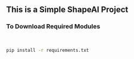 ## This is a Simple ShapeAI Project


### To Download Required Modules

<br>

```bash
pip install -r requirements.txt
```
